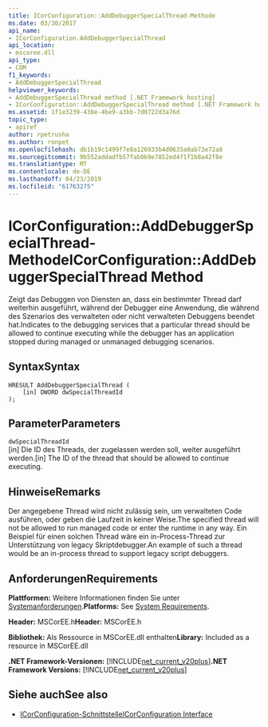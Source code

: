 ```yaml
---
title: ICorConfiguration::AddDebuggerSpecialThread-Methode
ms.date: 03/30/2017
api_name:
- ICorConfiguration.AddDebuggerSpecialThread
api_location:
- mscoree.dll
api_type:
- COM
f1_keywords:
- AddDebuggerSpecialThread
helpviewer_keywords:
- AddDebuggerSpecialThread method [.NET Framework hosting]
- ICorConfiguration::AddDebuggerSpecialThread method [.NET Framework hosting]
ms.assetid: 1f1e3239-438e-4be9-a3bb-7d0722d3a76d
topic_type:
- apiref
author: rpetrusha
ms.author: ronpet
ms.openlocfilehash: db1b19c1499f7e8a126933b4d0635a0ab73e72a8
ms.sourcegitcommit: 9b552addadfb57fab0b9e7852ed4f1f1b8a42f8e
ms.translationtype: MT
ms.contentlocale: de-DE
ms.lasthandoff: 04/23/2019
ms.locfileid: "61763275"
---
```

# <a name="icorconfigurationadddebuggerspecialthread-method"></a><span data-ttu-id="8462d-102">ICorConfiguration::AddDebuggerSpecialThread-Methode</span><span class="sxs-lookup"><span data-stu-id="8462d-102">ICorConfiguration::AddDebuggerSpecialThread Method</span></span>
<span data-ttu-id="8462d-103">Zeigt das Debuggen von Diensten an, dass ein bestimmter Thread darf weiterhin ausgeführt, während der Debugger eine Anwendung, die während des Szenarios des verwalteten oder nicht verwalteten Debuggens beendet hat.</span><span class="sxs-lookup"><span data-stu-id="8462d-103">Indicates to the debugging services that a particular thread should be allowed to continue executing while the debugger has an application stopped during managed or unmanaged debugging scenarios.</span></span>  
  
## <a name="syntax"></a><span data-ttu-id="8462d-104">Syntax</span><span class="sxs-lookup"><span data-stu-id="8462d-104">Syntax</span></span>  
  
```  
HRESULT AddDebuggerSpecialThread (  
    [in] DWORD dwSpecialThreadId  
);  
```  
  
## <a name="parameters"></a><span data-ttu-id="8462d-105">Parameter</span><span class="sxs-lookup"><span data-stu-id="8462d-105">Parameters</span></span>  
 `dwSpecialThreadId`  
 <span data-ttu-id="8462d-106">[in] Die ID des Threads, der zugelassen werden soll, weiter ausgeführt werden.</span><span class="sxs-lookup"><span data-stu-id="8462d-106">[in] The ID of the thread that should be allowed to continue executing.</span></span>  
  
## <a name="remarks"></a><span data-ttu-id="8462d-107">Hinweise</span><span class="sxs-lookup"><span data-stu-id="8462d-107">Remarks</span></span>  
 <span data-ttu-id="8462d-108">Der angegebene Thread wird nicht zulässig sein, um verwalteten Code ausführen, oder geben die Laufzeit in keiner Weise.</span><span class="sxs-lookup"><span data-stu-id="8462d-108">The specified thread will not be allowed to run managed code or enter the runtime in any way.</span></span> <span data-ttu-id="8462d-109">Ein Beispiel für einen solchen Thread wäre ein in-Process-Thread zur Unterstützung von legacy Skriptdebugger.</span><span class="sxs-lookup"><span data-stu-id="8462d-109">An example of such a thread would be an in-process thread to support legacy script debuggers.</span></span>  
  
## <a name="requirements"></a><span data-ttu-id="8462d-110">Anforderungen</span><span class="sxs-lookup"><span data-stu-id="8462d-110">Requirements</span></span>  
 <span data-ttu-id="8462d-111">**Plattformen:** Weitere Informationen finden Sie unter [Systemanforderungen](../../../../docs/framework/get-started/system-requirements.md).</span><span class="sxs-lookup"><span data-stu-id="8462d-111">**Platforms:** See [System Requirements](../../../../docs/framework/get-started/system-requirements.md).</span></span>  
  
 <span data-ttu-id="8462d-112">**Header:** MSCorEE.h</span><span class="sxs-lookup"><span data-stu-id="8462d-112">**Header:** MSCorEE.h</span></span>  
  
 <span data-ttu-id="8462d-113">**Bibliothek:** Als Ressource in MSCorEE.dll enthalten</span><span class="sxs-lookup"><span data-stu-id="8462d-113">**Library:** Included as a resource in MSCorEE.dll</span></span>  
  
 <span data-ttu-id="8462d-114">**.NET Framework-Versionen:** [!INCLUDE[net_current_v20plus](../../../../includes/net-current-v20plus-md.md)]</span><span class="sxs-lookup"><span data-stu-id="8462d-114">**.NET Framework Versions:** [!INCLUDE[net_current_v20plus](../../../../includes/net-current-v20plus-md.md)]</span></span>  
  
## <a name="see-also"></a><span data-ttu-id="8462d-115">Siehe auch</span><span class="sxs-lookup"><span data-stu-id="8462d-115">See also</span></span>

- [<span data-ttu-id="8462d-116">ICorConfiguration-Schnittstelle</span><span class="sxs-lookup"><span data-stu-id="8462d-116">ICorConfiguration Interface</span></span>](../../../../docs/framework/unmanaged-api/hosting/icorconfiguration-interface.md)
